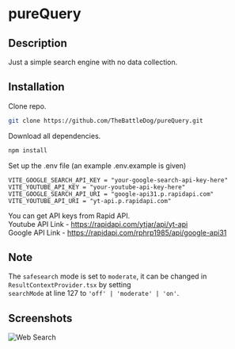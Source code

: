 # pureQuery

## Description
Just a simple search engine with no data collection.

## Installation
Clone repo.
```sh
git clone https://github.com/TheBattleDog/pureQuery.git
```
Download all dependencies.
```sh
npm install
```
Set up the .env file (an example .env.example is given)
```
VITE_GOOGLE_SEARCH_API_KEY = "your-google-search-api-key-here"
VITE_YOUTUBE_API_KEY = "your-youtube-api-key-here"
VITE_GOOGLE_SEARCH_API_URI = "google-api31.p.rapidapi.com"
VITE_YOUTUBE_API_URI = "yt-api.p.rapidapi.com"
```
You can get API keys from Rapid API. <br />
Youtube API Link - https://rapidapi.com/ytjar/api/yt-api <br />
Google API Link - https://rapidapi.com/rphrp1985/api/google-api31 <br />

## Note

The ```safesearch``` mode is set to ```moderate```, it can be changed in ```ResultContextProvider.tsx``` by setting <br />
```searchMode``` at line 127 to ```'off' | 'moderate' | 'on'```.

## Screenshots
![Web Search](./Screenshots/WebSearchPanel.png?raw=true "Web Search")